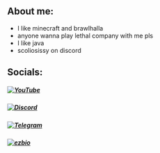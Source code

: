 ## About me:
- I like minecraft and brawlhalla
- anyone wanna play lethal company with me pls 
- I like java
- scoliosissy on discord

## Socials:
##### [![YouTube](https://img.shields.io/badge/YouTube-%23FF0000.svg?logo=YouTube&logoColor=white)](https://www.youtube.com/@scoliosissy/)
##### [![Discord](https://img.shields.io/badge/Discord-%237289DA.svg?logo=discord&logoColor=white)](https://discord.gg/grbT9dmk8w)
##### [![Telegram](https://img.shields.io/badge/Telegram-%230088CC.svg?logo=Telegram&logoColor=white)](https://t.me/escamas1337)
##### [![ezbio](https://img.shields.io/badge/e--z.bio-%23006600.svg?logo=4chan&logoColor=white)](https://e-z.bio/spanish)
